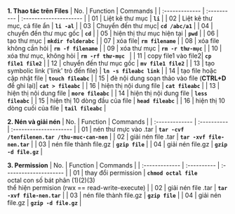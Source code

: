 __1. Thao tác trên Files__
| No. | Function   | Commands     |
| :------------- | :---------- | :--------------------- |
| 01 | Liệt kê thư mục | __`li`__ |
| 02 | Liệt kê thư mục, cả file ẩn | __`li -al`__ |
| 03 | Chuyển đến thư mục| __`cd /abc/a1`__ |
| 04 | chuyển đến thư mục gốc | __`cd`__ |
| 05 | hiện thị thư mục hiện tại | __`pwd`__ |
| 06 | tạo thư mục | __`mkdir folderabc`__ |
| 07 | xóa file| __`rm filename`__ |
| 08 | xóa file không cần hỏi | __`rm -f filename`__ |
| 09 | xóa thư mục | __`rm -r thư-mục`__ |
| 10 | xóa thư mục, không hỏi | __`rm -rf thư-mục `__ |
| 11 | copy file1 vào file2| __`cp file1 file2`__ |
| 12 | chuyển đến thư mục gốc | __`mv file1 file2`__ |
| 13 | tạo symbolic link ('link' trỏ đến file) | __`ln -s fileabc link`__ |
| 14 | tạo file hoặc cập nhật file | __`touch fileabc`__ |
| 15 | đè nội dung soạn thảo vào file (__CTRL+D__ để ghi lại)| __`cat > fileabc`__ |
| 16 | hiện thị nội dung file | __`cat fileabc`__ |
| 13 | hiện thị nội dung file | __`more fileabc`__ |
| 14 | hiện thị nội dung file | __`less fileabc`__ |
| 15 | hiện thị 10 dòng đầu của file | __`head fileabc`__ |
| 16 | hiện thị 10 dòng cuối của file | __`tail fileabc`__ |
  
__2. Nén và giải nén__
| No. | Function   | Commands     |
| :------------- | :---------- | :--------------------- |
| 01 | nén thư mực vào .tar | __`tar -cvf /tenfilenen.tar /thu-muc-can-nen`__ |
| 02 | giải nén file .tar | __`tar -xvf file-nen.tar`__ |
| 03 | nén file thành file.gz | __`gzip file`__ |
| 04 | giải nén file.gz | __`gzip -d file.gz`__ |
  
__3. Permission__
| No. | Function   | Commands     |
| :------------- | :---------- | :--------------------- |
| 01 | thay đổi permission | __`chmod octal file`__  
octal con số bát phân (1)(2)(3)  
thể hiện permision (rwx == read-write-execute) |
| 02 | giải nén file .tar | __`tar -xvf file-nen.tar`__ |
| 03 | nén file thành file.gz | __`gzip file`__ |
| 04 | giải nén file.gz | __`gzip -d file.gz`__ |
